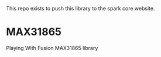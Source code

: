 This repo exists to push this library to the spark core website.

MAX31865
======

Playing With Fusion MAX31865 library
